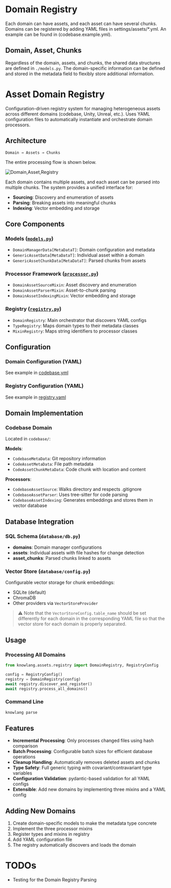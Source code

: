# Domain Registry

Each domain can have assets, and each asset can have several chunks.
Domains can be registered by adding YAML files in settings/assets/\*.yml. An example can be found in (codebase.example.yml).

## Domain, Asset, Chunks

Regardless of the domain, assets, and chunks, the shared data structures are defined in `./models.py`.
The domain-specific information can be defined and stored in the metadata field to flexibly store additional information.

# Asset Domain Registry

Configuration-driven registry system for managing heterogeneous assets across different domains (codebase, Unity, Unreal, etc.). Uses YAML configuration files to automatically instantiate and orchestrate domain processors.

## Architecture

```
Domain → Assets → Chunks
```

The entire processing flow is shown below.

![Domain,Asset,Registry](./DomainAssetChunk.jpg)

Each domain contains multiple assets, and each asset can be parsed into multiple chunks. The system provides a unified interface for:

- **Sourcing**: Discovery and enumeration of assets
- **Parsing**: Breaking assets into meaningful chunks
- **Indexing**: Vector embedding and storage

## Core Components

### Models ([`models.py`](./models.py))

- `DomainManagerData[MetaDataT]`: Domain configuration and metadata
- `GenericAssetData[MetaDataT]`: Individual asset within a domain
- `GenericAssetChunkData[MetaDataT]`: Parsed chunks from assets

### Processor Framework ([`processor.py`](./processor.py))

- `DomainAssetSourceMixin`: Asset discovery and enumeration
- `DomainAssetParserMixin`: Asset-to-chunk parsing
- `DomainAssetIndexingMixin`: Vector embedding and storage

### Registry ([`registry.py`](./registry.py))

- `DomainRegistry`: Main orchestrator that discovers YAML configs
- `TypeRegistry`: Maps domain types to their metadata classes
- `MixinRegistry`: Maps string identifiers to processor classes

## Configuration

### Domain Configuration (YAML)

See example in [codebase.yml](../../settings/assets/codebase.example.yaml)

### Registry Configuration (YAML)

See example in [registry.yaml](../../settings/registry.example.yaml)

## Domain Implementation

### Codebase Domain

Located in `codebase/`:

**Models**:

- `CodebaseMetaData`: Git repository information
- `CodeAssetMetaData`: File path metadata
- `CodeAssetChunkMetaData`: Code chunk with location and content

**Processors**:

- `CodebaseAssetSource`: Walks directory and respects .gitignore
- `CodebaseAssetParser`: Uses tree-sitter for code parsing
- `CodebaseAssetIndexing`: Generates embeddings and stores them in vector database

## Database Integration

### SQL Schema (`database/db.py`)

- **domains**: Domain manager configurations
- **assets**: Individual assets with file hashes for change detection
- **asset_chunks**: Parsed chunks linked to assets

### Vector Store (`database/config.py`)

Configurable vector storage for chunk embeddings:

- SQLite (default)
- ChromaDB
- Other providers via `VectorStoreProvider`

> ⚠️ Note that the `VectorStoreConfig.table_name` should be set differently for each domain in the corresponding YAML file so that the vector store for each domain is properly separated.

## Usage

### Processing All Domains

```python
from knowlang.assets.registry import DomainRegistry, RegistryConfig

config = RegistryConfig()
registry = DomainRegistry(config)
await registry.discover_and_register()
await registry.process_all_domains()
```

### Command Line

```bash
knowlang parse
```

## Features

- **Incremental Processing**: Only processes changed files using hash comparison
- **Batch Processing**: Configurable batch sizes for efficient database operations
- **Cleanup Handling**: Automatically removes deleted assets and chunks
- **Type Safety**: Full generic typing with covariant/contravariant type variables
- **Configuration Validation**: pydantic-based validation for all YAML configs
- **Extensible**: Add new domains by implementing three mixins and a YAML config

## Adding New Domains

1. Create domain-specific models to make the metadata type concrete
2. Implement the three processor mixins
3. Register types and mixins in registry
4. Add YAML configuration file
5. The registry automatically discovers and loads the domain

##

# TODOs

- Testing for the Domain Registry Parsing

